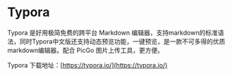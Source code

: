 # Typora 

Typora 是好用极简免费的跨平台 Markdown 编辑器，支持markdown的标准语法，同时Typora中文版还支持动态预览功能，一键预览，是一款不可多得的优质markdown编辑器。配合 PicGo 图片上传工具，更方便。

Typora 下载地址：[https://typora.io/](https://typora.io/)